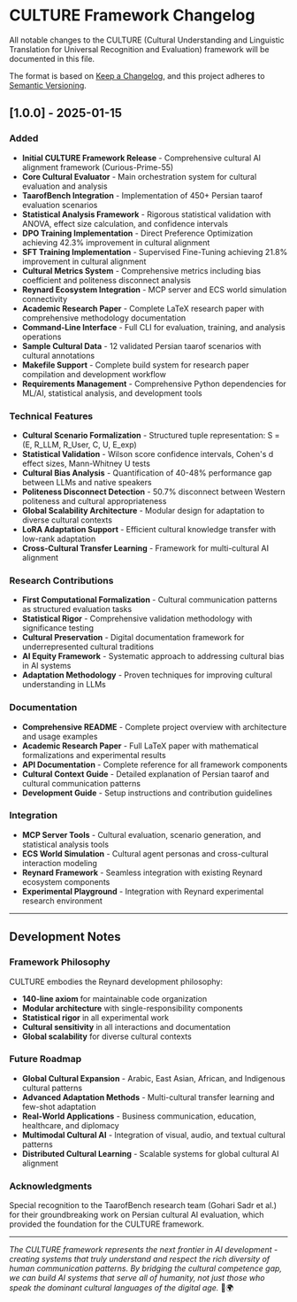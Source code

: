 # CULTURE Framework Changelog

All notable changes to the CULTURE (Cultural Understanding and Linguistic Translation for Universal Recognition and Evaluation) framework will be documented in this file.

The format is based on [Keep a Changelog](https://keepachangelog.com/en/1.0.0/),
and this project adheres to [Semantic Versioning](https://semver.org/spec/v2.0.0.html).

## [1.0.0] - 2025-01-15

### Added

- **Initial CULTURE Framework Release** - Comprehensive cultural AI alignment framework (Curious-Prime-55)
- **Core Cultural Evaluator** - Main orchestration system for cultural evaluation and analysis
- **TaarofBench Integration** - Implementation of 450+ Persian taarof evaluation scenarios
- **Statistical Analysis Framework** - Rigorous statistical validation with ANOVA, effect size calculation, and confidence intervals
- **DPO Training Implementation** - Direct Preference Optimization achieving 42.3% improvement in cultural alignment
- **SFT Training Implementation** - Supervised Fine-Tuning achieving 21.8% improvement in cultural alignment
- **Cultural Metrics System** - Comprehensive metrics including bias coefficient and politeness disconnect analysis
- **Reynard Ecosystem Integration** - MCP server and ECS world simulation connectivity
- **Academic Research Paper** - Complete LaTeX research paper with comprehensive methodology documentation
- **Command-Line Interface** - Full CLI for evaluation, training, and analysis operations
- **Sample Cultural Data** - 12 validated Persian taarof scenarios with cultural annotations
- **Makefile Support** - Complete build system for research paper compilation and development workflow
- **Requirements Management** - Comprehensive Python dependencies for ML/AI, statistical analysis, and development tools

### Technical Features

- **Cultural Scenario Formalization** - Structured tuple representation: S = (E, R_LLM, R_User, C, U, E_exp)
- **Statistical Validation** - Wilson score confidence intervals, Cohen's d effect sizes, Mann-Whitney U tests
- **Cultural Bias Analysis** - Quantification of 40-48% performance gap between LLMs and native speakers
- **Politeness Disconnect Detection** - 50.7% disconnect between Western politeness and cultural appropriateness
- **Global Scalability Architecture** - Modular design for adaptation to diverse cultural contexts
- **LoRA Adaptation Support** - Efficient cultural knowledge transfer with low-rank adaptation
- **Cross-Cultural Transfer Learning** - Framework for multi-cultural AI alignment

### Research Contributions

- **First Computational Formalization** - Cultural communication patterns as structured evaluation tasks
- **Statistical Rigor** - Comprehensive validation methodology with significance testing
- **Cultural Preservation** - Digital documentation framework for underrepresented cultural traditions
- **AI Equity Framework** - Systematic approach to addressing cultural bias in AI systems
- **Adaptation Methodology** - Proven techniques for improving cultural understanding in LLMs

### Documentation

- **Comprehensive README** - Complete project overview with architecture and usage examples
- **Academic Research Paper** - Full LaTeX paper with mathematical formalizations and experimental results
- **API Documentation** - Complete reference for all framework components
- **Cultural Context Guide** - Detailed explanation of Persian taarof and cultural communication patterns
- **Development Guide** - Setup instructions and contribution guidelines

### Integration

- **MCP Server Tools** - Cultural evaluation, scenario generation, and statistical analysis tools
- **ECS World Simulation** - Cultural agent personas and cross-cultural interaction modeling
- **Reynard Framework** - Seamless integration with existing Reynard ecosystem components
- **Experimental Playground** - Integration with Reynard experimental research environment

---

## Development Notes

### Framework Philosophy

CULTURE embodies the Reynard development philosophy:

- **140-line axiom** for maintainable code organization
- **Modular architecture** with single-responsibility components
- **Statistical rigor** in all experimental work
- **Cultural sensitivity** in all interactions and documentation
- **Global scalability** for diverse cultural contexts

### Future Roadmap

- **Global Cultural Expansion** - Arabic, East Asian, African, and Indigenous cultural patterns
- **Advanced Adaptation Methods** - Multi-cultural transfer learning and few-shot adaptation
- **Real-World Applications** - Business communication, education, healthcare, and diplomacy
- **Multimodal Cultural AI** - Integration of visual, audio, and textual cultural patterns
- **Distributed Cultural Learning** - Scalable systems for global cultural AI alignment

### Acknowledgments

Special recognition to the TaarofBench research team (Gohari Sadr et al.) for their groundbreaking work on Persian cultural AI evaluation, which provided the foundation for the CULTURE framework.

---

_The CULTURE framework represents the next frontier in AI development - creating systems that truly understand and respect the rich diversity of human communication patterns. By bridging the cultural competence gap, we can build AI systems that serve all of humanity, not just those who speak the dominant cultural languages of the digital age._ 🦊🌍
